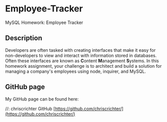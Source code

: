 # Employee-Tracker
MySQL Homework: Employee Tracker

## Description

Developers are often tasked with creating interfaces that make it easy for non-developers to view and interact with information stored in databases. Often these interfaces are known as **C**ontent **M**anagement **S**ystems. In this homework assignment, your challenge is to architect and build a solution for managing a company's employees using node, inquirer, and MySQL.

## GitHub page

My GitHub page can be found here:

//: chriscrichter GitHub [https://github.com/chriscrichter/](https://github.com/chriscrichter/)

